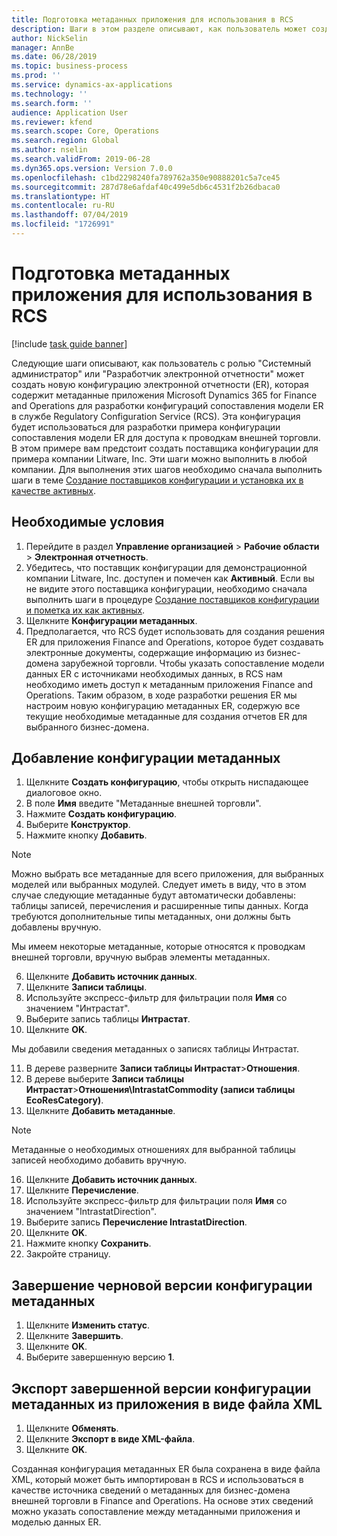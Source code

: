 ```yaml
---
title: Подготовка метаданных приложения для использования в RCS
description: Шаги в этом разделе описывают, как пользователь может создать новую конфигурацию электронной отчетности (ER), которая содержит метаданные приложения Finance and Operations для разработки конфигураций сопоставления модели ER в службе Regulatory Configuration Service (RCS).
author: NickSelin
manager: AnnBe
ms.date: 06/28/2019
ms.topic: business-process
ms.prod: ''
ms.service: dynamics-ax-applications
ms.technology: ''
ms.search.form: ''
audience: Application User
ms.reviewer: kfend
ms.search.scope: Core, Operations
ms.search.region: Global
ms.author: nselin
ms.search.validFrom: 2019-06-28
ms.dyn365.ops.version: Version 7.0.0
ms.openlocfilehash: c1bd2298240fa789762a350e90888201c5a7ce45
ms.sourcegitcommit: 287d78e6afdaf40c499e5db6c4531f2b26dbaca0
ms.translationtype: HT
ms.contentlocale: ru-RU
ms.lasthandoff: 07/04/2019
ms.locfileid: "1726991"
---
```

# <a name="prepare-application-metadata-to-be-used-in-rcs"></a>Подготовка метаданных приложения для использования в RCS
[!include [task guide banner](../../includes/task-guide-banner.md)]

Следующие шаги описывают, как пользователь с ролью "Системный администратор" или "Разработчик электронной отчетности" может создать новую конфигурацию электронной отчетности (ER), которая содержит метаданные приложения Microsoft Dynamics 365 for Finance and Operations для разработки конфигураций сопоставления модели ER в службе Regulatory Configuration Service (RCS). Эта конфигурация будет использоваться для разработки примера конфигурации сопоставления модели ER для доступа к проводкам внешней торговли. В этом примере вам предстоит создать поставщика конфигурации для примера компании Litware, Inc. Эти шаги можно выполнить в любой компании. Для выполнения этих шагов необходимо сначала выполнить шаги в теме [Создание поставщиков конфигурации и установка их в качестве активных](er-configuration-provider-mark-it-active-2016-11.md).

## <a name="prerequisites"></a>Необходимые условия
1.  Перейдите в раздел **Управление организацией** > **Рабочие области** > **Электронная отчетность**. 
2.  Убедитесь, что поставщик конфигурации для демонстрационной компании Litware, Inc. доступен и помечен как **Активный**. Если вы не видите этого поставщика конфигурации, необходимо сначала выполнить шаги в процедуре [Создание поставщиков конфигурации и пометка их как активных](er-configuration-provider-mark-it-active-2016-11.md). 
3.  Щелкните **Конфигурации метаданных**. 
4.  Предполагается, что RCS будет использовать для создания решения ER для приложения Finance and Operations, которое будет создавать электронные документы, содержащие информацию из бизнес-домена зарубежной торговли. Чтобы указать сопоставление модели данных ER с источниками необходимых данных, в RCS нам необходимо иметь доступ к метаданным приложения Finance and Operations. Таким образом, в ходе разработки решения ER мы настроим новую конфигурацию метаданных ER, содержую все текущие необходимые метаданные для создания отчетов ER для выбранного бизнес-домена. 

## <a name="add-metadata-configuration"></a>Добавление конфигурации метаданных 
1.  Щелкните **Создать конфигурацию**, чтобы открыть ниспадающее диалоговое окно. 
2.  В поле **Имя** введите "Метаданные внешней торговли". 
3.  Нажмите **Создать конфигурацию**. 
4.  Выберите **Конструктор**. 
5.  Нажмите кнопку **Добавить**. 
  
> [!NOTE]
> Можно выбрать все метаданные для всего приложения, для выбранных моделей или выбранных модулей. Следует иметь в виду, что в этом случае следующие метаданные будут автоматически добавлены: таблицы записей, перечисления и расширенные типы данных. Когда требуются дополнительные типы метаданных, они должны быть добавлены вручную. 
 
Мы имеем некоторые метаданные, которые относятся к проводкам внешней торговли, вручную выбрав элементы метаданных. 
  
6.  Щелкните **Добавить источник данных**. 
7.  Щелкните **Записи таблицы**. 
8.  Используйте экспресс-фильтр для фильтрации поля **Имя** со значением "Интрастат". 
9.  Выберите запись таблицы **Интрастат**. 
10. Щелкните **OK**.
  
Мы добавили сведения метаданных о записях таблицы Интрастат. 
  
11. В дереве разверните **Записи таблицы Интрастат**\>**Отношения**. 
12. В дереве выберите **Записи таблицы Интрастат**\>**Отношения\IntrastatCommodity (записи таблицы EcoResCategory)**.   
13. Щелкните **Добавить метаданные**. 
  
> [!NOTE]
> Метаданные о необходимых отношениях для выбранной таблицы записей необходимо добавить вручную. 
  
16. Щелкните **Добавить источник данных**. 
17. Щелкните **Перечисление**. 
18. Используйте экспресс-фильтр для фильтрации поля **Имя** со значением "IntrastatDirection". 
19. Выберите запись **Перечисление IntrastatDirection**. 
20. Щелкните **OK**. 
21. Нажмите кнопку **Сохранить**.  
22. Закройте страницу. 
  
## <a name="complete-the-draft-version-of-metadata-configuration"></a>Завершение черновой версии конфигурации метаданных
1.  Щелкните **Изменить статус**. 
2.  Щелкните **Завершить**. 
3.  Щелкните **OK**. 
4.  Выберите завершенную версию **1**. 
  
## <a name="export-the-completed-version-of-metadata-configuration-from-application-as-xml-file"></a>Экспорт завершенной версии конфигурации метаданных из приложения в виде файла XML
1.  Щелкните **Обменять**. 
2.  Щелкните **Экспорт в виде XML-файла**. 
3.  Щелкните **OK**. 
    
Созданная конфигурация метаданных ER была сохранена в виде файла XML, который может быть импортирован в RCS и использоваться в качестве источника сведений о метаданных для бизнес-домена внешней торговли в Finance and Operations. На основе этих сведений можно указать сопоставление между метаданными приложения и моделью данных ER.
